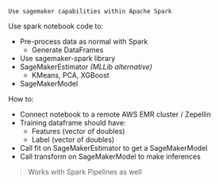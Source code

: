 `Use sagemaker capabilities within Apache Spark`

Use spark notebook code to:
- Pre-process data as normal with Spark
	- Generate DataFrames
- Use sagemaker-spark library
- SageMakerEstimator *(MLLib alternative)*
	- KMeans, PCA, XGBoost
- SageMakerModel


How to:
- Connect notebook to a remote AWS EMR cluster / Zepellin
- Training dataframe should have:
	- Features (vector of doubles)
	- Label (vector of doubles)
- Call fit on SageMakerEstimator to get a SageMakerModel
- Call transform on SageMakerModel to make inferences

> Works with Spark Pipelines as well


